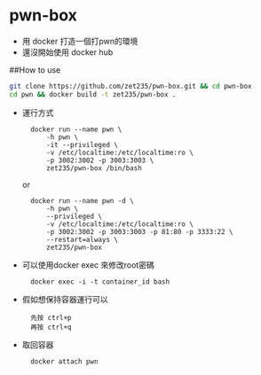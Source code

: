# pwn-box

* 用 docker 打造一個打pwn的環境
* 還沒開始使用 docker hub

##How to use

```bash
git clone https://github.com/zet235/pwn-box.git && cd pwn-box
cd pwn && docker build -t zet235/pwn-box .
```

* 運行方式

        docker run --name pwn \
            -h pwn \
            -it --privileged \
            -v /etc/localtime:/etc/localtime:ro \
            -p 3002:3002 -p 3003:3003 \
            zet235/pwn-box /bin/bash
    or

        docker run --name pwn -d \
            -h pwn \
            --privileged \
            -v /etc/localtime:/etc/localtime:ro \
            -p 3002:3002 -p 3003:3003 -p 81:80 -p 3333:22 \
            --restart=always \
            zet235/pwn-box

* 可以使用docker exec 來修改root密碼

        docker exec -i -t container_id bash

* 假如想保持容器運行可以

        先按 ctrl+p
        再按 ctrl+q

* 取回容器

        docker attach pwn

